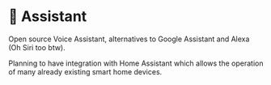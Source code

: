 # 🤖 Assistant

Open source Voice Assistant, alternatives to Google Assistant and Alexa (Oh Siri too btw).

Planning to have integration with Home Assistant which allows the operation of many already existing smart home devices.
